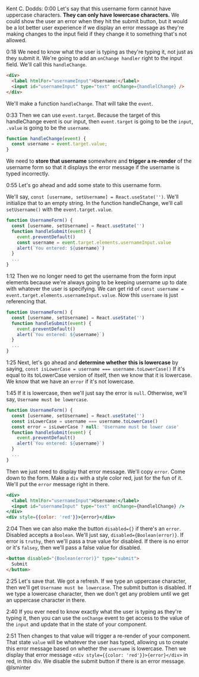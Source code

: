 Kent C. Dodds: 0:00 Let's say that this username form cannot have uppercase characters. **They can only have lowercase characters.** We could show the user an error when they hit the submit button, but it would be a lot better user experience if we display an error message as they're making changes to the input field if they change it to something that's not allowed.

0:18 We need to know what the user is typing as they're typing it, not just as they submit it. We're going to add an `onChange handler` right to the input field. We'll call this `handleChange`.

```html
<div>
  <label htmlFor="usernameInput">Username:</label>
  <input id="usernameInput" type="text" onChange={handlelChange} />
</div>
```

We'll make a function `handleChange`. That will take the `event`.

0:33 Then we can use `event.target`. Because the target of this handleChange event is our input, then `event.target` is going to be the `input`, `.value` is going to be the `username`. 

```js
function handleChange(event) {
  const username = event.target.value;
}
```

We need to **store that username** somewhere and **trigger a re-render** of the username form so that it displays the error message if the username is typed incorrectly.

0:55 Let's go ahead and add some state to this username form.

We'll say, `const [username, setUsername] = React.useState('')`. We'll initialize that to an empty string. In the function handleChange, we'll call `setUsername()` with the `event.target.value`.

```jsx
function UsernameForm() {
  const [username, setUsername] = React.useState('')
  function handleSubmit(event) {
    event.preventDefault() 
    const username = event.target.elements.usernameInput.value
    alert(`You entered: ${username}`)
  }
  ...
}
```

1:12 Then we no longer need to get the username from the form input elements because we're always going to be keeping username up to date with whatever the user is specifying. We can get rid of `const username = event.target.elements.usernameInput.value`. Now this `username` is just referencing that.

```jsx
function UsernameForm() {
  const [username, setUsername] = React.useState('')
  function handleSubmit(event) {
    event.preventDefault() 
    alert(`You entered: ${username}`)
  }
  ...
}
```

1:25 Next, let's go ahead and **determine whether this is lowercase** by saying, `const isLowerCase = username === username.toLowerCase()` If it's equal to its toLowerCase version of itself, then we know that it is lowercase. We know that we have an `error` if it's not lowercase.

1:45 If it is lowercase, then we'll just say the error is `null`. Otherwise, we'll say, `Username must be lowercase`. 

```jsx
function UsernameForm() {
  const [username, setUsername] = React.useState('')
  const isLowerCase = username === username.toLowerCase()
  const error = isLowerCase ? null: 'Username must be lower case'
  function handleSubmit(event) {
    event.preventDefault() 
    alert(`You entered: ${username}`)
  }
  ...
}
```

Then we just need to display that error message. We'll copy `error`. Come down to the form. Make a `div` with a style color red, just for the fun of it. We'll put the `error` message right in there.

```jsx
<div>
  <label htmlFor="usernameInput">Username:</label>
  <input id="usernameInput" type="text" onChange={handlelChange} />
</div>
<div style={{color: 'red'}}>{error}</div>
```

2:04 Then we can also make the button `disabled={}` if there's an `error`. Disabled accepts a `Boolean`. We'll just say, `disabled={Boolean(error)}`. If error is `truthy`, then we'll pass a true value for disabled. If there is no error or it's `falsey`, then we'll pass a false value for disabled.

```html
<button disabled="{Boolean(error)}" type="submit">
  Submit
</button>
```

2:25 Let's save that. We got a refresh. If we type an uppercase character, then we'll get `Username must be lowercase`. The submit button is disabled. If we type a lowercase character, then we don't get any problem until we get an uppercase character in there.

2:40 If you ever need to know exactly what the user is typing as they're typing it, then you can use the `onChange` event to get access to the value of the `input` and update that in the state of your component.

2:51 Then changes to that value will trigger a re-render of your component. That state `value` will be whatever the user has typed, allowing us to create this error message based on whether the `username` is lowercase. Then we display that error message `<div style={{color: 'red'}}>{error}</div>` in red, in this div. We disable the submit button if there is an error message.
@lsminter
